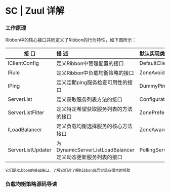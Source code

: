# SC | Zuul 详解 #

### 工作原理 ###
Ribbon中的核心接口共同定义了Ribbon的行为特性，如下图所示：

接   口|描   述|默认实现类
---|:--|:--
IClientConfig|定义Ribbon中管理配置的接口|DefaultClientConfigImpl
IRule|定义Ribbon中负载均衡策略的接口|ZoneAvoidanceRule
IPing|定义定期ping服务检查可用性的接口|DummyPing
ServerList<Server>|定义获取服务列表方法的接口|ConfigurationBasedServerList
ServerListFilter<Server>|定义特定希望获取服务列表的方法的接口|ZonePreferenceServerListFilter
ILoadBalancer|定义负载均衡选择服务的核心方法接口|ZoneAwareLoadBalancer
ServerListUpdater|为DynamicServerListLoadBalancer定义动态更新服务列表的接口|PollingServerListUpdater

```它们是Ribbon的基础接口，了解它们对了解Ribbon底层实现有很大的帮助```<br/>


### 负载均衡策略源码导读 ###
